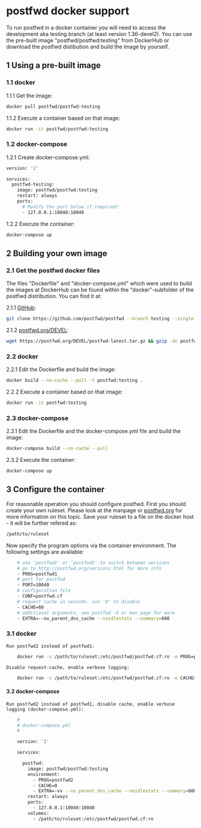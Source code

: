 # postfwd docker support

To run postfwd in a docker container you will need to access the development aka testing branch (at least version 1.36-devel2). You can use the pre-built image "postfwd/postfwd:testing" from DockerHub or download the postfwd distibution and build the image by yourself.


## 1 Using a pre-built image

### 1.1 docker

1.1.1 Get the image:
```bash
docker pull postfwd/postfwd:testing
```

1.1.2 Execute a container based on that image:
```bash
docker run -it postfwd/postfwd:testing
```

### 1.2 docker-compose

1.2.1 Create docker-compose.yml:
```bash
version: '2'

services:
  postfwd-testing:
    image: postfwd/postfwd:testing
    restart: always
    ports:
      # Modify the port below if required!
      - 127.0.0.1:10040:10040
```

1.2.2 Execute the container:
```bash
docker-compose up
```


## 2 Building your own image

### 2.1 Get the postfwd docker files

The files "Dockerfile" and "docker-compose.yml" which were used to build the images at DockerHub can be found within the
"docker"-subfolder of the postfwd distribution. You can find it at:

2.1.1 [GitHub](https://github.com/postfwd/postfwd/tree/testing):
```bash
git clone https://github.com/postfwd/postfwd --branch testing --single-branch postfwd
```

2.1.2 [postfwd.org/DEVEL](https://postfwd.org/DEVEL/?C=M;O=D):
```bash
wget https://postfwd.org/DEVEL/postfwd-latest.tar.gz && gzip -dc postfwd-latest.tar.gz | tar -xf - && rm postfwd-latest.tar.gz
```

### 2.2 docker

2.2.1 Edit the Dockerfile and build the image:
```bash
docker build --no-cache --pull -t postfwd:testing .
```
2.2.2 Execute a container based on that image:
```bash
docker run -it postfwd:testing
```

### 2.3 docker-compose

2.3.1 Edit the Dockerfile and the docker-compose.yml file and build the image:
```bash
docker-compose build --no-cache --pull
```

2.3.2 Execute the container:
```bash
docker-compose up
```


## 3 Configure the container

For reasonable operation you should configure postfwd. First you should create your own ruleset. Please look at the manpage or [postfwd.org](https://postfwd.org) for more information on this topic. Save your ruleset to a file on the docker host - it will be further refered as:

```bash
/path/to/ruleset
```

Now specify the program options via the container environment. The following settings are available:

```bash
    # use 'postfwd1' or 'postfwd2' to switch between versions
    # go to http://postfwd.org/versions.html for more info
    - PROG=postfwd1
    # port for postfwd
    - PORT=10040
    # configuration file
    - CONF=postfwd.cf
    # request cache in seconds. use '0' to disable
    - CACHE=60
    # additional arguments, see postfwd -h or man page for more
    - EXTRA=--no_parent_dns_cache --noidlestats --summary=600
```

### 3.1 docker

    Run postfwd2 instead of postfwd1:

```bash
    docker run -v /path/to/ruleset:/etc/postfwd/postfwd.cf:ro -e PROG=postfwd2 -it postfwd:testing
```

    Disable request-cache, enable verbose logging:

```bash
    docker run -v /path/to/ruleset:/etc/postfwd/postfwd.cf:ro -e CACHE=0 -e EXTRA="-v" -it postfwd:testing
```

#### 3.2 docker-compose

    Run postfwd2 instead of postfwd1, disable cache, enable verbose logging (docker-compose.yml):

```bash
    #
    # docker-compose.yml
    #

    version: '2' 

    services:

      postfwd:
        image: postfwd/postfwd:testing
        environment:
          - PROG=postfwd2
          - CACHE=0
          - EXTRA=-vv --no_parent_dns_cache --noidlestats --summary=600
        restart: always
        ports:
          - 127.0.0.1:10040:10040
        volumes:
          - /path/to/ruleset:/etc/postfwd/postfwd.cf:ro
```


